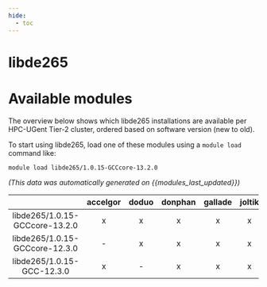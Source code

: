 ```yaml
---
hide:
  - toc
---
```


libde265
========

# Available modules


The overview below shows which libde265 installations are available per HPC-UGent Tier-2 cluster, ordered based on software version (new to old).

To start using libde265, load one of these modules using a `module load` command like:

```shell
module load libde265/1.0.15-GCCcore-13.2.0
```

*(This data was automatically generated on {{modules_last_updated}})*  

| |accelgor|doduo|donphan|gallade|joltik|shinx|
| :---: | :---: | :---: | :---: | :---: | :---: | :---: |
|libde265/1.0.15-GCCcore-13.2.0|x|x|x|x|x|x|
|libde265/1.0.15-GCCcore-12.3.0|-|x|x|x|x|x|
|libde265/1.0.15-GCC-12.3.0|x|-|x|x|x|x|
